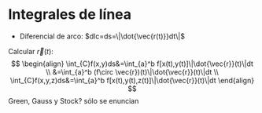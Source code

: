 # Integrales de línea
- Diferencial de arco: $dlc=ds=\|\dot{\vec{r(t)}}dt\|$

Calcular $\vec{r}(t)$:
$$
\begin{align}
\int_{C}f(x,y)ds&=\int_{a}^b f[x(t),y(t)]\|\dot{\vec{r}}(t)\|dt \\
&=\int_{a}^b (f\circ \vec{r})(t)\|\dot{\vec{r}}(t)\|dt \\
\int_{C}f(x,y,z)ds&=\int_{a}^b f[x(t),y(t),z(t)]\|\dot{\vec{r}}(t)\|dt
\end{align}
$$
Green, Gauss y Stock? sólo se enuncian